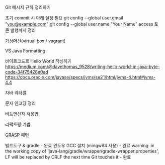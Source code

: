 Git 메시지 규칙 정리하기

초기 commit 시 아래 설정 필요
  git config --global user.email "you@example.com"
  git config --global user.name "Your Name"
access 토큰 발행까지 정리

가상머신(virtual box / vagrant)

VS Java Formatting

바이트코드로 Hello World 작성하기
https://medium.com/@davethomas_9528/writing-hello-world-in-java-byte-code-34f75428e0ad
https://docs.oracle.com/javase/specs/jvms/se21/html/jvms-4.html#jvms-4.4

자바 리터럴

문자 인코딩 정리

비트연산자 사용법

리팩토링 기법

GRASP 패턴


빌드도구 & gradle - 완료
윈도우 GCC 설치 (mingw64 사용) - 완료
warning: in the working copy of 'java-lang/gradle/wrapper/gradle-wrapper.properties', LF will be replaced by CRLF the next time Git touches it - 완료

